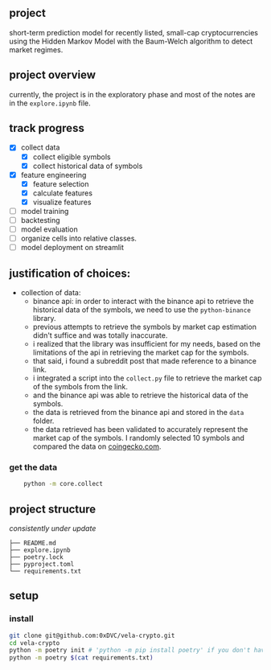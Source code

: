 ## project
short-term prediction model for recently listed, small-cap cryptocurrencies using the Hidden Markov Model with the Baum-Welch algorithm to detect market regimes.

## project overview
currently, the project is in the exploratory phase and most of the notes are in the ```explore.ipynb``` file.

## track progress
- [x] collect data
    - [x] collect eligible symbols
    - [x] collect historical data of symbols
- [x] feature engineering
    - [x] feature selection
    - [x] calculate features
    - [x] visualize features
- [ ] model training
- [ ] backtesting
- [ ] model evaluation
- [ ] organize cells into relative classes.
- [ ] model deployment on streamlit

## justification of choices:
- collection of data:
    - binance api: in order to interact with the binance api to retrieve the historical data of the symbols, we need to use the ```python-binance``` library.
    - previous attempts to retrieve the symbols by market cap estimation didn't suffice and was totally inaccurate. 
    - i realized that the library was insufficient for my needs, based on the limitations of the api in retrieving the market cap for the symbols.
    - that said, i found a subreddit post that made reference to a binance link. 
    - i integrated a script into the ```collect.py``` file to retrieve the market cap of the symbols from the link.
    - and the binance api was able to retrieve the historical data of the symbols.
    -  the data is retrieved from the binance api and stored in the ```data``` folder.
    -  the data retrieved has been validated to accurately represent the market cap of the symbols. I randomly selected 10 symbols and compared the data on [coingecko.com](https://www.coingecko.com/en/coins).


### get the data
```bash
    python -m core.collect
```


## project structure
_consistently under update_
```
├── README.md
├── explore.ipynb
├── poetry.lock
├── pyproject.toml
└── requirements.txt
```

## setup
### install
```bash
git clone git@github.com:0xDVC/vela-crypto.git
cd vela-crypto
python -m poetry init # 'python -m pip install poetry' if you don't have it
python -m poetry $(cat requirements.txt) 
```
